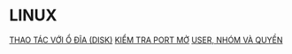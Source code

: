 # LINUX

[THAO TÁC VỚI Ổ ĐĨA (DISK)](./disk/index.md)
[KIỂM TRA PORT MỞ](./check_port_in_uses/index.md)
[USER, NHÓM VÀ QUYỀN](./user_group_and_privileged/index.md)
